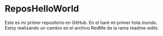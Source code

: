 # ReposHelloWorld
Este es mi primer repositorio en GitHub. En el haré mi primer hola mundo.
Estoy realizando un cambio en el archivo RedMe de la rama readme-edits
